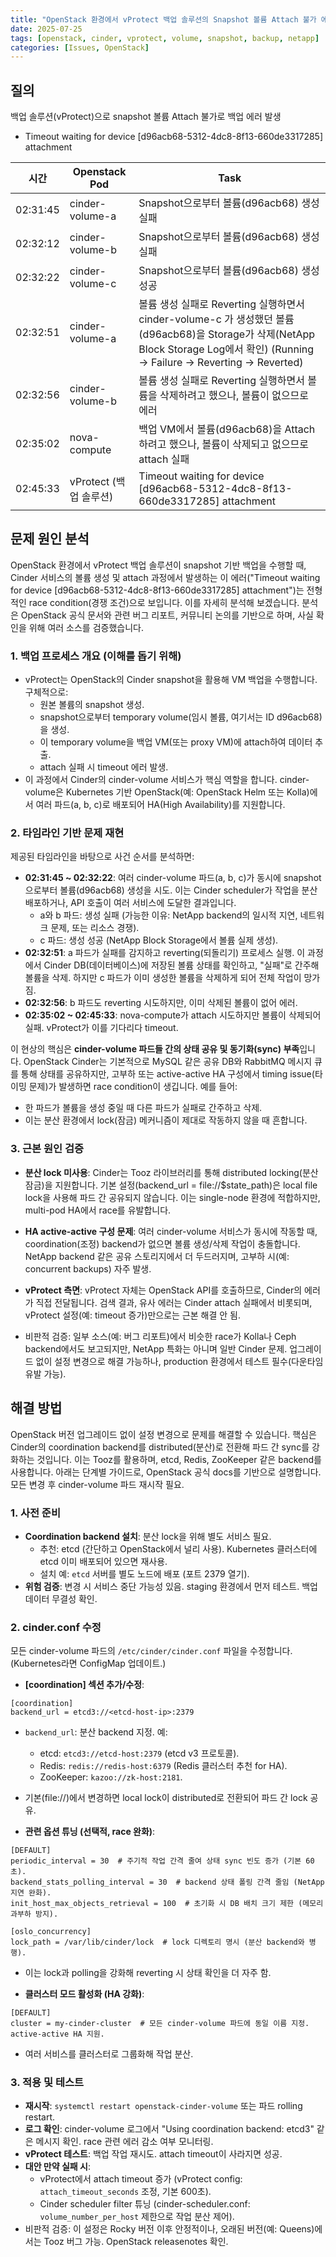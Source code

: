 ```yaml
---
title: "OpenStack 환경에서 vProtect 백업 솔루션의 Snapshot 볼륨 Attach 불가 에러"
date: 2025-07-25
tags: [openstack, cinder, vprotect, volume, snapshot, backup, netapp]
categories: [Issues, OpenStack]
---
```


## 질의

백업 솔루션(vProtect)으로 snapshot 볼륨 Attach 불가로 백업 에러 발생
- Timeout waiting for device [d96acb68-5312-4dc8-8f13-660de3317285] attachment

| 시간 | Openstack Pod | Task |
|----|----|----|
| 02:31:45 | cinder-volume-a | Snapshot으로부터 볼륨(d96acb68) 생성 실패 |
| 02:32:12 | cinder-volume-b | Snapshot으로부터 볼륨(d96acb68) 생성 실패 |
| 02:32:22 | cinder-volume-c | Snapshot으로부터 볼륨(d96acb68) 생성 성공 |
| 02:32:51 | cinder-volume-a | 볼륨 생성 실패로 Reverting 실행하면서 cinder-volume-c 가 생성했던 볼륨(d96acb68)을 Storage가 삭제(NetApp Block Storage Log에서 확인) (Running -> Failure -> Reverting -> Reverted) |
| 02:32:56 | cinder-volume-b | 볼륨 생성 실패로 Reverting 실행하면서 볼륨을 삭제하려고 했으나, 볼륨이 없으므로 에러 |
| 02:35:02 | nova-compute | 백업 VM에서 볼륨(d96acb68)을 Attach 하려고 했으나, 볼륨이 삭제되고 없으므로 attach 실패 |
| 02:45:33 | vProtect (백업 솔루션) | Timeout waiting for device [d96acb68-5312-4dc8-8f13-660de3317285] attachment |

## 문제 원인 분석

OpenStack 환경에서 vProtect 백업 솔루션이 snapshot 기반 백업을 수행할 때, Cinder 서비스의 볼륨 생성 및 attach 과정에서 발생하는 이 에러("Timeout waiting for device [d96acb68-5312-4dc8-8f13-660de3317285] attachment")는 전형적인 race condition(경쟁 조건)으로 보입니다. 이를 자세히 분석해 보겠습니다. 분석은 OpenStack 공식 문서와 관련 버그 리포트, 커뮤니티 논의를 기반으로 하며, 사실 확인을 위해 여러 소스를 검증했습니다.

### 1. 백업 프로세스 개요 (이해를 돕기 위해)
- vProtect는 OpenStack의 Cinder snapshot을 활용해 VM 백업을 수행합니다. 구체적으로:
  - 원본 볼륨의 snapshot 생성.
  - snapshot으로부터 temporary volume(임시 볼륨, 여기서는 ID d96acb68)을 생성.
  - 이 temporary volume을 백업 VM(또는 proxy VM)에 attach하여 데이터 추출.
  - attach 실패 시 timeout 에러 발생.
- 이 과정에서 Cinder의 cinder-volume 서비스가 핵심 역할을 합니다. cinder-volume은 Kubernetes 기반 OpenStack(예: OpenStack Helm 또는 Kolla)에서 여러 파드(a, b, c)로 배포되어 HA(High Availability)를 지원합니다.

### 2. 타임라인 기반 문제 재현
제공된 타임라인을 바탕으로 사건 순서를 분석하면:
- **02:31:45 ~ 02:32:22**: 여러 cinder-volume 파드(a, b, c)가 동시에 snapshot으로부터 볼륨(d96acb68) 생성을 시도. 이는 Cinder scheduler가 작업을 분산 배포하거나, API 호출이 여러 서비스에 도달한 결과입니다.
  - a와 b 파드: 생성 실패 (가능한 이유: NetApp backend의 일시적 지연, 네트워크 문제, 또는 리소스 경쟁).
  - c 파드: 생성 성공 (NetApp Block Storage에서 볼륨 실제 생성).
- **02:32:51**: a 파드가 실패를 감지하고 reverting(되돌리기) 프로세스 실행. 이 과정에서 Cinder DB(데이터베이스)에 저장된 볼륨 상태를 확인하고, "실패"로 간주해 볼륨을 삭제. 하지만 c 파드가 이미 생성한 볼륨을 삭제하게 되어 전체 작업이 망가짐.
- **02:32:56**: b 파드도 reverting 시도하지만, 이미 삭제된 볼륨이 없어 에러.
- **02:35:02 ~ 02:45:33**: nova-compute가 attach 시도하지만 볼륨이 삭제되어 실패. vProtect가 이를 기다리다 timeout.

이 현상의 핵심은 **cinder-volume 파드들 간의 상태 공유 및 동기화(sync) 부족**입니다. OpenStack Cinder는 기본적으로 MySQL 같은 공유 DB와 RabbitMQ 메시지 큐를 통해 상태를 공유하지만, 고부하 또는 active-active HA 구성에서 timing issue(타이밍 문제)가 발생하면 race condition이 생깁니다. 예를 들어:
- 한 파드가 볼륨을 생성 중일 때 다른 파드가 실패로 간주하고 삭제.
- 이는 분산 환경에서 lock(잠금) 메커니즘이 제대로 작동하지 않을 때 흔합니다.

### 3. 근본 원인 검증
- **분산 lock 미사용**: Cinder는 Tooz 라이브러리를 통해 distributed locking(분산 잠금)을 지원합니다. 기본 설정(backend_url = file://$state_path)은 local file lock을 사용해 파드 간 공유되지 않습니다. 이는 single-node 환경에 적합하지만, multi-pod HA에서 race를 유발합니다.

- **HA active-active 구성 문제**: 여러 cinder-volume 서비스가 동시에 작동할 때, coordination(조정) backend가 없으면 볼륨 생성/삭제 작업이 충돌합니다. NetApp backend 같은 공유 스토리지에서 더 두드러지며, 고부하 시(예: concurrent backups) 자주 발생.

- **vProtect 측면**: vProtect 자체는 OpenStack API를 호출하므로, Cinder의 에러가 직접 전달됩니다. 검색 결과, 유사 에러는 Cinder attach 실패에서 비롯되며, vProtect 설정(예: timeout 증가)만으로는 근본 해결 안 됨.

- 비판적 검증: 일부 소스(예: 버그 리포트)에서 비슷한 race가 Kolla나 Ceph backend에서도 보고되지만, NetApp 특화는 아니며 일반 Cinder 문제. 업그레이드 없이 설정 변경으로 해결 가능하나, production 환경에서 테스트 필수(다운타임 유발 가능).

## 해결 방법

OpenStack 버전 업그레이드 없이 설정 변경으로 문제를 해결할 수 있습니다. 핵심은 Cinder의 coordination backend를 distributed(분산)로 전환해 파드 간 sync를 강화하는 것입니다. 이는 Tooz를 활용하며, etcd, Redis, ZooKeeper 같은 backend를 사용합니다. 아래는 단계별 가이드로, OpenStack 공식 docs를 기반으로 설명합니다. 모든 변경 후 cinder-volume 파드 재시작 필요.

### 1. 사전 준비
- **Coordination backend 설치**: 분산 lock을 위해 별도 서비스 필요.
  - 추천: etcd (간단하고 OpenStack에서 널리 사용). Kubernetes 클러스터에 etcd 이미 배포되어 있으면 재사용.
  - 설치 예: `etcd` 서버를 별도 노드에 배포 (포트 2379 열기).
- **위험 검증**: 변경 시 서비스 중단 가능성 있음. staging 환경에서 먼저 테스트. 백업 데이터 무결성 확인.

### 2. cinder.conf 수정
모든 cinder-volume 파드의 `/etc/cinder/cinder.conf` 파일을 수정합니다. (Kubernetes라면 ConfigMap 업데이트.)

- **[coordination] 섹션 추가/수정**:
```
[coordination]
backend_url = etcd3://<etcd-host-ip>:2379
```
  - `backend_url`: 분산 backend 지정. 예:
    - etcd: `etcd3://etcd-host:2379` (etcd v3 프로토콜).
    - Redis: `redis://redis-host:6379` (Redis 클러스터 추천 for HA).
    - ZooKeeper: `kazoo://zk-host:2181`.
  - 기본(file://)에서 변경하면 local lock이 distributed로 전환되어 파드 간 lock 공유.

- **관련 옵션 튜닝 (선택적, race 완화)**:
```
[DEFAULT]
periodic_interval = 30  # 주기적 작업 간격 줄여 상태 sync 빈도 증가 (기본 60초).
backend_stats_polling_interval = 30  # backend 상태 폴링 간격 줄임 (NetApp 지연 완화).
init_host_max_objects_retrieval = 100  # 초기화 시 DB 배치 크기 제한 (메모리 과부하 방지).
  
[oslo_concurrency]
lock_path = /var/lib/cinder/lock  # lock 디렉토리 명시 (분산 backend와 병행).
```
  - 이는 lock과 polling을 강화해 reverting 시 상태 확인을 더 자주 함.

- **클러스터 모드 활성화 (HA 강화)**:
```
[DEFAULT]
cluster = my-cinder-cluster  # 모든 cinder-volume 파드에 동일 이름 지정. active-active HA 지원.
```
  - 여러 서비스를 클러스터로 그룹화해 작업 분산.

### 3. 적용 및 테스트
- **재시작**: `systemctl restart openstack-cinder-volume` 또는 파드 rolling restart.
- **로그 확인**: cinder-volume 로그에서 "Using coordination backend: etcd3" 같은 메시지 확인. race 관련 에러 감소 여부 모니터링.
- **vProtect 테스트**: 백업 작업 재시도. attach timeout이 사라지면 성공.
- **대안 만약 실패 시**: 
  - vProtect에서 attach timeout 증가 (vProtect config: `attach_timeout_seconds` 조정, 기본 600초).
  - Cinder scheduler filter 튜닝 (cinder-scheduler.conf: `volume_number_per_host` 제한으로 작업 분산 제어).
- 비판적 검증: 이 설정은 Rocky 버전 이후 안정적이나, 오래된 버전(예: Queens)에서는 Tooz 버그 가능. OpenStack releasenotes 확인.

